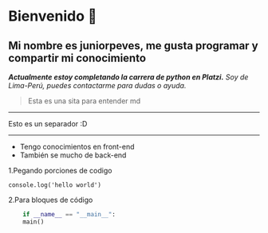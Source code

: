 # Bienvenido 👋

## Mi nombre es juniorpeves, me gusta programar y compartir mi conocimiento
***Actualmente estoy completando la carrera de python en Platzi.***
*Soy de Lima-Perú, puedes contactarme para dudas o ayuda.* 
>Esta es una sita para entender md
---
Esto es un separador :D
___

* Tengo conocimientos en front-end
* También se mucho de back-end

1.Pegando porciones de codigo

    console.log('hello world')

2.Para bloques de código

``` python
    if __name__ == "__main__":
	main()
```
